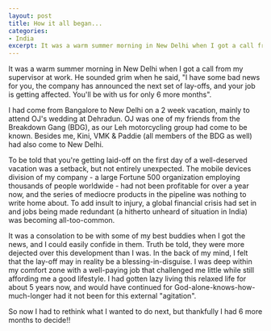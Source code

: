 ```yaml
---
layout: post
title: How it all began...
categories:
- India
excerpt: It was a warm summer morning in New Delhi when I got a call from my supervisor at work. He sounded grim when he said, "I have some bad news for you, the company has announced the next set of lay-offs, and your job is getting affected. You'll be with us for only 6 more months".
---
```


It was a warm summer morning in New Delhi when I got a call from my supervisor
at work. He sounded grim when he said, "I have some bad news for you, the
company has announced the next set of lay-offs, and your job is getting
affected. You'll be with us for only 6 more months".

I had come from Bangalore to New Delhi on a 2 week vacation, mainly to attend
OJ's wedding at Dehradun. OJ was one of my friends from the Breakdown Gang
(BDG), as our Leh motorcycling group had come to be known. Besides me, Kini, VMK
& Paddie (all members of the BDG as well) had also come to New Delhi.

To be told that you're getting laid-off on the first day of a well-deserved
vacation was a setback, but not entirely unexpected. The mobile devices division
of my company - a large Fortune 500 organization employing thousands of people
worldwide - had not been profitable for over a year now, and the series of
mediocre products in the pipeline was nothing to write home about. To add insult
to injury, a global financial crisis had set in and jobs being made redundant (a
hitherto unheard of situation in India) was becoming all-too-common.

It was a consolation to be with some of my best buddies when I got the news, and
I could easily confide in them. Truth be told, they were more dejected over this
development than I was. In the back of my mind, I felt that the lay-off may in
reality be a blessing-in-disguise. I was deep within my comfort zone with a
well-paying job that challenged me little while still affording me a good
lifestyle. I had gotten lazy living this relaxed life for about 5 years now, and
would have continued for God-alone-knows-how-much-longer had it not been for
this external "agitation".

So now I had to rethink what I wanted to do next, but thankfully I had 6 more
months to decide!!

